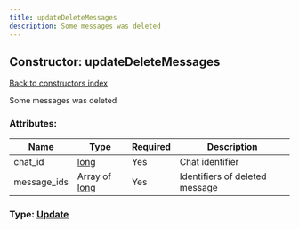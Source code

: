 ```yaml
---
title: updateDeleteMessages
description: Some messages was deleted
---
```

## Constructor: updateDeleteMessages  
[Back to constructors index](index.md)



Some messages was deleted

### Attributes:

| Name     |    Type       | Required | Description |
|----------|---------------|----------|-------------|
|chat\_id|[long](../types/long.md) | Yes|Chat identifier|
|message\_ids|Array of [long](../constructors/long.md) | Yes|Identifiers of deleted message|



### Type: [Update](../types/Update.md)


